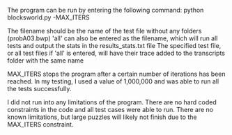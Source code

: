The program can be run by entering the following command:
    python blocksworld.py <filename> -MAX_ITERS <int>

The filename should be the name of the test file without any folders (probA03.bwp)
'all' can also be entered as the filename, which will run all tests and output the stats in the results_stats.txt file
The specified test file, or all test files if 'all' is entered, will have their trace added to the transcripts folder with the same name

MAX_ITERS stops the program after a certain number of iterations has been reached. In my testing, I used a value of 1,000,000 and was able to run all the tests successfully.

I did not run into any limitations of the program. There are no hard coded constraints in the code and all test cases were able to run. There are no known limitations, but large puzzles will likely not finish due to the MAX_ITERS constraint. 
